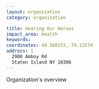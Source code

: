 ```yaml
---
layout: organization
category: organization

title: Hearing Our Heroes
impact_area: Health
keywords: 
coordinates: 40.568253,-74.12574
address: |
  2900 Amboy Rd
  Staten Island NY 10306
---
```

Organization's overview
